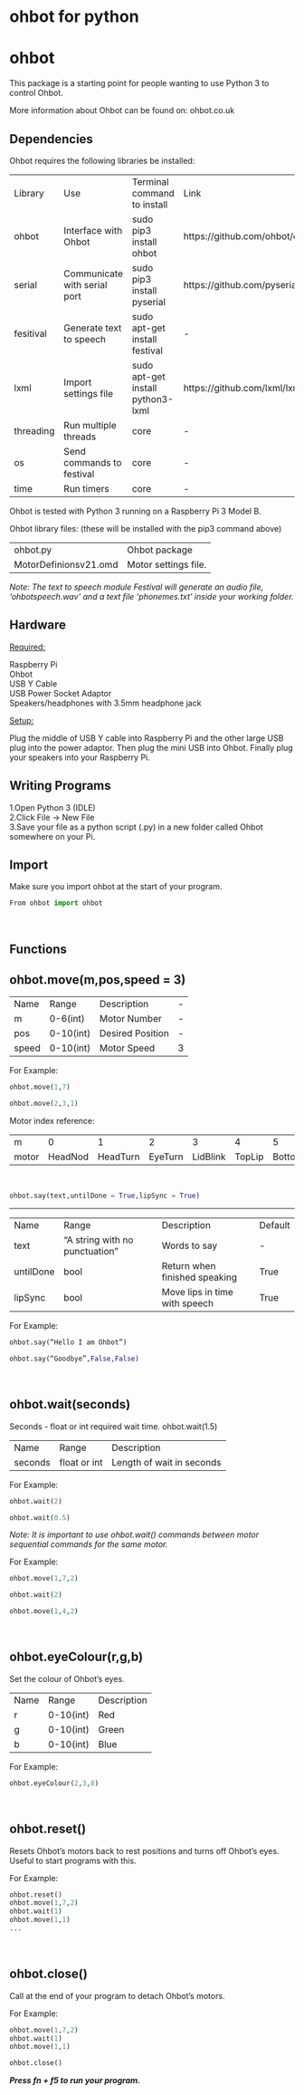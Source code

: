 # ohbot for python

ohbot
========================

This package is a starting point for people wanting to use Python 3 to control Ohbot. 

More information about Ohbot can be found on: ohbot.co.uk

Dependencies
----------

Ohbot requires the following libraries be installed:


<table>
<tr>
<b>
<td>Library</td>
<td>Use</td>
<td>Terminal command to install</td>
<td>Link</td>
</b>
</tr>
<tr>
<td>ohbot</td>
<td>Interface with Ohbot</td>
<td>sudo pip3 install ohbot</td>
<td>https://github.com/ohbot/ohbot/</td>
</tr>
<tr>
<td>serial</td>
<td>Communicate with serial port</td>
<td>sudo pip3 install pyserial</td>
<td>https://github.com/pyserial/pyserial/</td>
</tr>
<tr>
<td>fesitival</td>
<td>Generate text to speech</td>
<td>sudo apt-get install festival</td>
<td>-</td>
</tr>
<tr>
<td>lxml</td>
<td>Import settings file</td>
<td>sudo apt-get install python3-lxml</td>
<td>https://github.com/lxml/lxml</td>
</tr>
<tr>
<td>threading</td>
<td>Run multiple threads</td>
<td>core</td>
<td>-</td>
</tr>
<tr>
<td>os</td>
<td>Send commands to festival</td>
<td>core</td>
<td>-</td>
</tr>
<tr>
<td>time</td>
<td>Run timers</td>
<td>core</td>
<td>-</td>
</tr>
</table>

Ohbot is tested with Python 3 running on a Raspberry Pi 3 Model B. 


Ohbot library files: (these will be installed with the pip3 command above)

<table>
<tr>
<b>
<td>ohbot.py</td>
<td>Ohbot package</td>
</b>
</tr>
<tr>
<td>MotorDefinionsv21.omd</td>
<td>Motor settings file.</td>
</tr>
</table>

<i> Note: The text to speech module Festival will generate an audio file, ‘ohbotspeech.wav’ and a text file ‘phonemes.txt’ inside your working folder. </i>

Hardware
-----

<u>Required:</u>


Raspberry Pi
<br>
Ohbot
<br>
USB Y Cable
<br>
USB Power Socket Adaptor
<br>
Speakers/headphones with 3.5mm headphone jack
<br>

<u>Setup:</u>



Plug the middle of USB Y cable into Raspberry Pi and the other large USB plug into the power adaptor. Then plug the mini USB into Ohbot. Finally plug your speakers into your Raspberry Pi. 


Writing Programs
--------

1.Open Python 3 (IDLE)
<br>
2.Click File → New File
<br>
3.Save your file as a python script (.py) in a new folder called Ohbot somewhere on your Pi.

Import
-------

Make sure you import ohbot at the start of your program. 
```python
From ohbot import ohbot
```

<br>

Functions
-------

ohbot.move(m,pos,speed = 3)
----------

<table>
<tr>
<td>Name</td>
<td>Range</td>
<td>Description</td>
<td>-</td>
</tr>
<tr>
<td>m</td>
<td>0-6(int)</td>
<td>Motor Number</td>
<td>-</td>
</tr>
<tr>
<td>pos</td>
<td>0-10(int)</td>
<td>Desired Position</td>
<td>-</td>
</tr>
<tr>
<td>speed</td>
<td>0-10(int)</td>
<td>Motor Speed</td>
<td>3</td>
</tr>
</table>


For Example:
```python
ohbot.move(1,7)

ohbot.move(2,3,1) 
```
Motor index reference:
<table>
<tr>
<td>m</td>
<td>0</td>
<td>1</td>
<td>2</td>
<td>3</td>
<td>4</td>
<td>5</td>
<td>6</td>
</tr>
<tr>
<td>motor</td>
<td>HeadNod</td>
<td>HeadTurn</td>
<td>EyeTurn</td>
<td>LidBlink</td>
<td>TopLip</td>
<td>BottomLip</td>
<td>EyeTurn</td>
</tr>

</table>

<br>

```python
ohbot.say(text,untilDone = True,lipSync = True)
```

----------

<table>
<tr>
<td>Name</td>
<td>Range</td>
<td>Description</td>
<td>Default</td>
</tr>
<tr>
<td>text</td>
<td>“A string with no punctuation”</td>
<td>Words to say</td>
<td>-</td>
</tr>
<tr>
<td>untilDone</td>
<td>bool</td>
<td>Return when finished speaking</td>
<td>True</td>
</tr>
<tr>
<td>lipSync</td>
<td>bool</td>
<td>Move lips in time with speech</td>
<td>True</td>
</tr>
</table>


For Example:
```python
ohbot.say(“Hello I am Ohbot”)

ohbot.say(“Goodbye”,False,False)
```


<br>

ohbot.wait(seconds)
----------

Seconds - float or int required wait time. ohbot.wait(1.5)

<table>
<tr>
<td>Name</td>
<td>Range</td>
<td>Description</td>
</tr>
<tr>
<td>seconds</td>
<td>float or int</td>
<td>Length of wait in seconds</td>
</tr>
</table>

For Example:
```python
ohbot.wait(2)

ohbot.wait(0.5)
```

<i>Note: It is important to use ohbot.wait() commands between motor sequential commands for the same motor. </i>

For Example:
```python
ohbot.move(1,7,2)

ohbot.wait(2)

ohbot.move(1,4,2)
```

<br>


ohbot.eyeColour(r,g,b)
----------

Set the colour of Ohbot’s eyes. 

<table>
<tr>
<td>Name</td>
<td>Range</td>
<td>Description</td>
</tr>
<tr>
<td>r</td>
<td>0-10(int)</td>
<td>Red</td>
</tr>
<tr>
<td>g</td>
<td>0-10(int)</td>
<td>Green</td>
</tr>
<tr>
<td>b</td>
<td>0-10(int)</td>
<td>Blue</td>
</tr>
</table>

For Example:
```python
ohbot.eyeColour(2,3,8)
```

<br>

ohbot.reset()
----------

Resets Ohbot’s motors back to rest positions and turns off Ohbot’s eyes. Useful to start programs with this. 

For Example:
```python
ohbot.reset()
ohbot.move(1,7,2)
ohbot.wait(1)
ohbot.move(1,1)
...
```

<br>

ohbot.close()
----------

Call at the end of your program to detach Ohbot’s motors.

For Example:
```python
ohbot.move(1,7,2)
ohbot.wait(1)
ohbot.move(1,1)

ohbot.close()
```

<b><i>Press fn + f5 to run your program.



